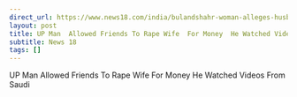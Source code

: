 ```yaml
---
direct_url: https://www.news18.com/india/bulandshahr-woman-alleges-husband-allows-friends-to-rape-her-record-act-up-man-watches-wife-raped-for-money-9182879.html
layout: post
title: UP Man  Allowed Friends To Rape Wife  For Money  He Watched Videos From Saudi
subtitle: News 18
tags: []
---
```


UP Man  Allowed Friends To Rape Wife  For Money  He Watched Videos From Saudi
